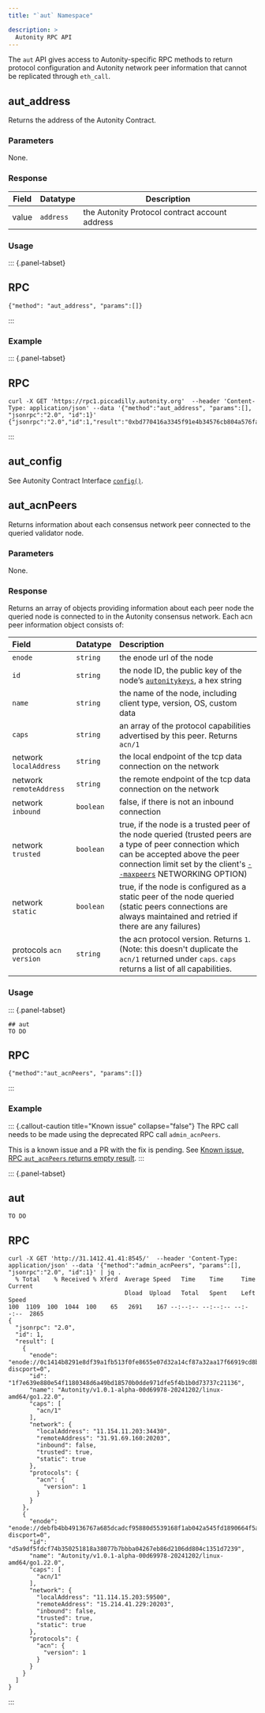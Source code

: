 ```yaml
---
title: "`aut` Namespace"

description: >
  Autonity RPC API
---
```


The `aut` API gives access to Autonity-specific RPC methods to return protocol configuration and Autonity network peer information that cannot be replicated through `eth_call`.


## aut_address

Returns the address of the Autonity Contract.

### Parameters

None.

### Response

| Field | Datatype | Description |
| --| --| --|
| value | `address` | the Autonity Protocol contract account address |

### Usage

::: {.panel-tabset}
## RPC

``` {.rpc}
{"method": "aut_address", "params":[]}
```
:::

### Example

::: {.panel-tabset}
## RPC

``` {.rpc}
curl -X GET 'https://rpc1.piccadilly.autonity.org'  --header 'Content-Type: application/json' --data '{"method":"aut_address", "params":[], "jsonrpc":"2.0", "id":1}'
{"jsonrpc":"2.0","id":1,"result":"0xbd770416a3345f91e4b34576cb804a576fa48eb1"}
```
:::


## aut_config

See Autonity Contract Interface [`config()`](/reference/api/aut/#config).


## aut_acnPeers

Returns information about each consensus network peer connected to the queried validator node.


### Parameters

None.

### Response

Returns an array of objects providing information about each peer node the queried node is connected to in the Autonity consensus network. Each acn peer information object consists of:

| Field | Datatype | Description |
|:------|:---------|:------------|
| `enode ` | `string` | the enode url of the node |
| `id ` | `string` | the node ID, the public key of the node’s [`autonitykeys`](/concepts/validator/#p2p-node-keys-autonitykeys), a hex string |
| `name` | `string` | the name of the node, including client type, version, OS, custom data |
| `caps` | `string` | an array of the protocol capabilities advertised by this peer. Returns `acn/1` |
| network `localAddress` | `string` | the local endpoint of the tcp data connection on the network |
| network `remoteAddress` | `string` | the remote endpoint of the tcp data connection on the network |
| network `inbound` | `boolean` | false, if there is not an inbound connection |
| network `trusted` | `boolean` | true, if the node is a trusted peer of the node queried (trusted peers are a type of peer connection which can be accepted above the peer connection limit set by the client's [`--maxpeers`](/reference/cli/agc/) NETWORKING OPTION) |
| network `static` | `boolean` | true, if the node is configured as a static peer of the node queried (static peers connections are always maintained and retried if there are any failures) |
| protocols `acn`  `version` | `string` | the acn protocol version. Returns `1`. (Note: this doesn't duplicate the `acn/1` returned under `caps`. `caps` returns a list of all capabilities. |


### Usage

::: {.panel-tabset}

``` {.aut}
## aut
TO DO
```

## RPC

``` {.rpc}
{"method":"aut_acnPeers", "params":[]}
```
:::


### Example

::: {.callout-caution title="Known issue" collapse="false"}
The RPC call needs to be made using the deprecated RPC call `admin_acnPeers`.

This is a known issue and a PR with the fix is pending. See [Known issue, RPC `aut_acnPeers` returns empty result](http://localhost:3000/issues/#rpc-aut_acnpeers-returns-empty-result).
:::

::: {.panel-tabset}
## aut

``` {.aut}
TO DO
```

## RPC

``` {.rpc}
curl -X GET 'http://31.1412.41.41:8545/'  --header 'Content-Type: application/json' --data '{"method":"admin_acnPeers", "params":[], "jsonrpc":"2.0", "id":1}' | jq .
  % Total    % Received % Xferd  Average Speed   Time    Time     Time  Current
                                 Dload  Upload   Total   Spent    Left  Speed
100  1109  100  1044  100    65   2691    167 --:--:-- --:--:-- --:--:--  2865
{
  "jsonrpc": "2.0",
  "id": 1,
  "result": [
    {
      "enode": "enode://0c1414b8291e8df39a1fb513f0fe8655e07d32a14cf87a32aa17f66919cd8b531c5900f278145a07dfbc693befe00ccb02bf073bcb42debe5b2f2f1de1c3cf75@34.92.69.160:20203?discport=0",
      "id": "1f7e639e880e54f1180348d6a49bd18570b0dde971dfe5f4b1b0d73737c21136",
      "name": "Autonity/v1.0.1-alpha-00d69978-20241202/linux-amd64/go1.22.0",
      "caps": [
        "acn/1"
      ],
      "network": {
        "localAddress": "11.154.11.203:34430",
        "remoteAddress": "31.91.69.160:20203",
        "inbound": false,
        "trusted": true,
        "static": true
      },
      "protocols": {
        "acn": {
          "version": 1
        }
      }
    },
    {
      "enode": "enode://debfb4bb49136767a685dcadcf95880d5539168f1ab042a545fd1890664f5afe9fe41259dfae2d5824f4cf8cb6ad9c080866349bb1b3064027e46c24a52512b3@35.244.41.229:20203?discport=0",
      "id": "d5a9df5fdcf74b350251818a38077b7bbba04267eb86d2106dd804c1351d7239",
      "name": "Autonity/v1.0.1-alpha-00d69978-20241202/linux-amd64/go1.22.0",
      "caps": [
        "acn/1"
      ],
      "network": {
        "localAddress": "11.114.15.203:59500",
        "remoteAddress": "15.214.41.229:20203",
        "inbound": false,
        "trusted": true,
        "static": true
      },
      "protocols": {
        "acn": {
          "version": 1
        }
      }
    }
  ]
}
```
:::



